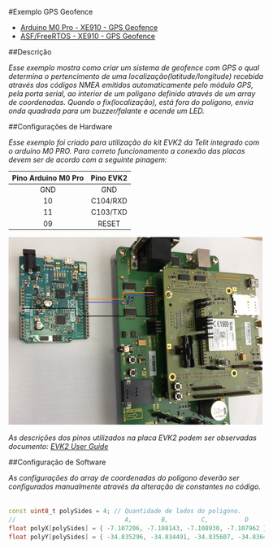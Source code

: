 #Exemplo GPS Geofence

* [Arduino M0 Pro - XE910 - GPS Geofence](arduino\Telit_libs\examples\Telit_Modem\Telit_Modem_HE910G_GPS_Geofence\Telit_Modem_HE910G_GPS_Geofence.ino)
* [ASF/FreeRTOS - XE910 - GPS Geofence](asf\examples\he910\GPSGeofence.rar)

##Descrição

*Esse exemplo mostra como criar um sistema de geofence com GPS o qual determina o pertencimento de 
uma localização(latitude/longitude) recebida através dos códigos NMEA emitidos automaticamente
pelo módulo GPS, pela porta serial, ao interior de um poligono definido através de um array de coordenadas.
Quando o fix(localização), está fora do polígono, envia onda quadrada para um buzzer/falante e acende um LED.*

##Configurações de Hardware

*Esse exemplo foi criado para utilização do kit EVK2 da Telit integrado com o arduino M0 PRO.
Para correto funcionamento a conexão das placas devem ser de acordo com a seguinte pinagem:*
 
Pino Arduino M0 Pro | Pino EVK2
:------------------:|:----------:
        GND         | GND    
         10         |C104/RXD
         11         |C103/TXD
         09         |RESET   

![](images/arduino.png?400)

*As descrições dos pinos utilizados na placa EVK2 podem ser observadas documento: [EVK2 User Guide](https://www.telit.com/wp-content/uploads/2017/09/1vv0300704_EVK2_User_Guide_Rev21.pdf)*

##Configuração de Software

*As configurações do array de coordenadas do poligono deverão ser configurados manualmente através da alteração de constantes no código.*

```C++

const uint8_t polySides = 4; // Quantidade de lados do poligono.
//                              A,        B,         C,          D
float polyX[polySides] = { -7.107206, -7.108143, -7.108930, -7.107962 }; // X
float polyY[polySides] = { -34.835296, -34.834491, -34.835607, -34.836444 }; // Y
```
